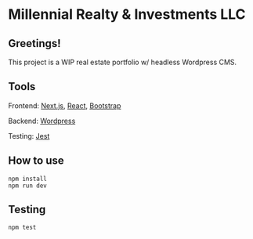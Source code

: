 # Millennial Realty &amp; Investments LLC

## Greetings!
This project is a WIP real estate portfolio w/ headless Wordpress CMS.

## Tools
Frontend: [Next.js](https://nextjs.org), [React](https://reactjs.org), [Bootstrap](https://getbootstrap.com)

Backend: [Wordpress](https://wordpress.org)

Testing: [Jest](https://jestjs.io)

## How to use

```
npm install
npm run dev
```

## Testing

```
npm test
```
